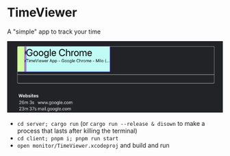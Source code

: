 # TimeViewer

A "simple" app to track your time

![TimeViewer demo view](demo.png)

* `cd server; cargo run` (or `cargo run --release & disown` to make a process that lasts after killing the terminal)
* `cd client; pnpm i; pnpm run start`
* `open monitor/TimeViewer.xcodeproj` and build and run

